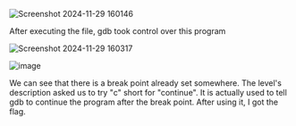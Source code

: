 ![Screenshot 2024-11-29 160146](https://github.com/user-attachments/assets/b24f9c20-9d07-454b-99e7-80d7b352fcf3)

After executing the file, gdb took control over this program

![Screenshot 2024-11-29 160317](https://github.com/user-attachments/assets/c9cbfda2-7789-4f99-b1aa-bb77262bfc72) 

![image](https://github.com/user-attachments/assets/068cecdf-ba20-4e6c-879d-0930aa674354)

We can see that there is a break point already set somewhere. 
The level's description asked us to try "c" short for "continue".
It is actually used to tell gdb to continue the program after the break point.
After using it, I got the flag.






